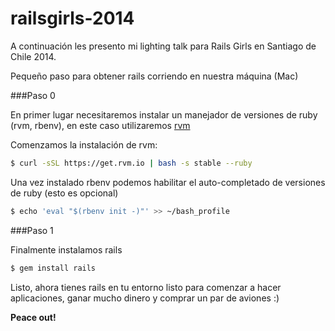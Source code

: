 railsgirls-2014
===============

A continuación les presento mi lighting talk para Rails Girls en Santiago de Chile 2014.

Pequeño paso para obtener rails corriendo en nuestra máquina (Mac)

###Paso 0

En primer lugar necesitaremos instalar un manejador de versiones de ruby (rvm, rbenv), en este caso utilizaremos [rvm][1]

Comenzamos la instalación de rvm:

```bash
$ curl -sSL https://get.rvm.io | bash -s stable --ruby
```

Una vez instalado rbenv podemos habilitar el auto-completado de versiones de ruby (esto es opcional)

```bash
$ echo 'eval "$(rbenv init -)"' >> ~/bash_profile
```

###Paso 1

Finalmente instalamos rails

```bash
$ gem install rails
```
Listo, ahora tienes rails en tu entorno listo para comenzar a hacer aplicaciones, ganar mucho dinero y comprar un par de aviones :)

**Peace out!**

[1]: http://rvm.io/
